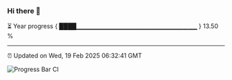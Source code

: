 ### Hi there 👋

⏳ Year progress { ████▁▁▁▁▁▁▁▁▁▁▁▁▁▁▁▁▁▁▁▁▁▁▁▁▁▁ } 13.50 %

---

⏰ Updated on Wed, 19 Feb 2025 06:32:41 GMT

![Progress Bar CI](https://github.com/DhruviPatel157/GitHub-Actions-Demo/workflows/Progress%20Bar%20CI/badge.svg)
